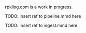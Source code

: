 rpkilog.com is a work in progress.

TODO: insert ref to pipeline.mmd here

TODO: insert ref to ingest.mmd here

